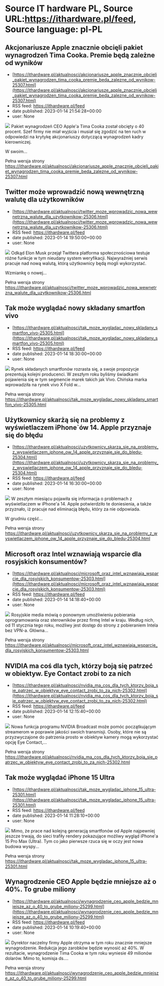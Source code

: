 # Source IT hardware PL, Source URL:https://ithardware.pl/feed, Source language: pl-PL

## Akcjonariusze Apple znacznie obcięli pakiet wynagrodzeń Tima Cooka. Premie będą zależne od wyników
 - [https://ithardware.pl/aktualnosci/akcjonariusze_apple_znacznie_obcieli_pakiet_wynagrodzen_tima_cooka_premie_beda_zalezne_od_wynikow-25307.html](https://ithardware.pl/aktualnosci/akcjonariusze_apple_znacznie_obcieli_pakiet_wynagrodzen_tima_cooka_premie_beda_zalezne_od_wynikow-25307.html)
 - RSS feed: https://ithardware.pl/feed
 - date published: 2023-01-14 21:54:28+00:00
 - user: None

<img src="https://ithardware.pl/artykuly/min/25307_1.jpg" />            Pakiet wynagrodzeń CEO Apple'a Tima Cooka&nbsp;został obcięty o 40 procent. Szef firmy nie miał wyjścia i musiał się zgodzić&nbsp;na ten ruch w odpowiedzi na krytykę akcjonariuszy dotyczącą wynagrodzeń kadry kierowniczej.&nbsp;

W swoim...
            <p>Pełna wersja strony <a href="https://ithardware.pl/aktualnosci/akcjonariusze_apple_znacznie_obcieli_pakiet_wynagrodzen_tima_cooka_premie_beda_zalezne_od_wynikow-25307.html">https://ithardware.pl/aktualnosci/akcjonariusze_apple_znacznie_obcieli_pakiet_wynagrodzen_tima_cooka_premie_beda_zalezne_od_wynikow-25307.html</a></p>

## Twitter może wprowadzić nową wewnętrzną walutę dla użytkowników
 - [https://ithardware.pl/aktualnosci/twitter_moze_wprowadzic_nowa_wewnetrzna_walute_dla_uzytkownikow-25306.html](https://ithardware.pl/aktualnosci/twitter_moze_wprowadzic_nowa_wewnetrzna_walute_dla_uzytkownikow-25306.html)
 - RSS feed: https://ithardware.pl/feed
 - date published: 2023-01-14 19:50:00+00:00
 - user: None

<img src="https://ithardware.pl/artykuly/min/25306_1.jpg" />            Odkąd Elon Musk przejął Twittera platforma społecznościowa testuje r&oacute;żne funkcje w tym nieudany system weryfikacji. Najwyraźniej serwis pracuje nad nową walutą, kt&oacute;rą użytkownicy będą mogli wykorzystać.

Wzmiankę o nowej...
            <p>Pełna wersja strony <a href="https://ithardware.pl/aktualnosci/twitter_moze_wprowadzic_nowa_wewnetrzna_walute_dla_uzytkownikow-25306.html">https://ithardware.pl/aktualnosci/twitter_moze_wprowadzic_nowa_wewnetrzna_walute_dla_uzytkownikow-25306.html</a></p>

## Tak może wyglądać nowy składany smartfon vivo
 - [https://ithardware.pl/aktualnosci/tak_moze_wygladac_nowy_skladany_smartfon_vivo-25305.html](https://ithardware.pl/aktualnosci/tak_moze_wygladac_nowy_skladany_smartfon_vivo-25305.html)
 - RSS feed: https://ithardware.pl/feed
 - date published: 2023-01-14 18:30:00+00:00
 - user: None

<img src="https://ithardware.pl/artykuly/min/25305_1.jpg" />            Rynek składanych smartfon&oacute;w rozrasta się, a swoje propozycje prezentują kolejni producenci.&nbsp;W zeszłym roku byliśmy świadkami pojawienia się w tym segmencie marek takich jak Vivo. Chińska marka wprowadziła na rynek vivo X Fold w...
            <p>Pełna wersja strony <a href="https://ithardware.pl/aktualnosci/tak_moze_wygladac_nowy_skladany_smartfon_vivo-25305.html">https://ithardware.pl/aktualnosci/tak_moze_wygladac_nowy_skladany_smartfon_vivo-25305.html</a></p>

## Użytkownicy skarżą się na problemy z wyświetlaczem iPhone`ów 14. Apple przyznaje się do błędu
 - [https://ithardware.pl/aktualnosci/uzytkownicy_skarza_sie_na_problemy_z_wyswietlaczem_iphone_ow_14_apple_przyznaje_sie_do_bledu-25304.html](https://ithardware.pl/aktualnosci/uzytkownicy_skarza_sie_na_problemy_z_wyswietlaczem_iphone_ow_14_apple_przyznaje_sie_do_bledu-25304.html)
 - RSS feed: https://ithardware.pl/feed
 - date published: 2023-01-14 16:30:00+00:00
 - user: None

<img src="https://ithardware.pl/artykuly/min/25304_1.jpg" />            W zeszłym miesiącu pojawiła się informacja o problemach z wyświetlaczem w iPhone'a 14. Apple potwierdziło te doniesienia, a także przyznało, iż pracuje nad eliminacją błędu, kt&oacute;ry za nie odpowiada.

W grudniu część...
            <p>Pełna wersja strony <a href="https://ithardware.pl/aktualnosci/uzytkownicy_skarza_sie_na_problemy_z_wyswietlaczem_iphone_ow_14_apple_przyznaje_sie_do_bledu-25304.html">https://ithardware.pl/aktualnosci/uzytkownicy_skarza_sie_na_problemy_z_wyswietlaczem_iphone_ow_14_apple_przyznaje_sie_do_bledu-25304.html</a></p>

## Microsoft oraz Intel wznawiają wsparcie dla rosyjskich konsumentów?
 - [https://ithardware.pl/aktualnosci/microsoft_oraz_intel_wznawiaja_wsparcie_dla_rosyjskich_konsumentow-25303.html](https://ithardware.pl/aktualnosci/microsoft_oraz_intel_wznawiaja_wsparcie_dla_rosyjskich_konsumentow-25303.html)
 - RSS feed: https://ithardware.pl/feed
 - date published: 2023-01-14 14:18:40+00:00
 - user: None

<img src="https://ithardware.pl/artykuly/min/25303_1.jpg" />            Rosyjskie media m&oacute;wią o ponownym umożliwieniu pobierania oprogramowania oraz sterownik&oacute;w przez firmę Intel w kraju. Według nich, od 11 stycznia tego roku, możliwy jest dostęp do strony z pobieraniem Intela bez VPN-a. Gł&oacute;wna...
            <p>Pełna wersja strony <a href="https://ithardware.pl/aktualnosci/microsoft_oraz_intel_wznawiaja_wsparcie_dla_rosyjskich_konsumentow-25303.html">https://ithardware.pl/aktualnosci/microsoft_oraz_intel_wznawiaja_wsparcie_dla_rosyjskich_konsumentow-25303.html</a></p>

## NVIDIA ma coś dla tych, którzy boją się patrzeć w obiektyw. Eye Contact zrobi to za nich
 - [https://ithardware.pl/aktualnosci/nvidia_ma_cos_dla_tych_ktorzy_boja_sie_patrzec_w_obiektyw_eye_contact_zrobi_to_za_nich-25302.html](https://ithardware.pl/aktualnosci/nvidia_ma_cos_dla_tych_ktorzy_boja_sie_patrzec_w_obiektyw_eye_contact_zrobi_to_za_nich-25302.html)
 - RSS feed: https://ithardware.pl/feed
 - date published: 2023-01-14 12:15:40+00:00
 - user: None

<img src="https://ithardware.pl/artykuly/min/25302_1.jpg" />            Nowa funkcja programu NVIDIA Broadcast może pom&oacute;c początkującym streamerom w poprawie jakości swoich transmisji. Osoby, kt&oacute;re nie są przyzwyczajone do patrzenia prosto w obiektyw kamery mogą wykorzystać opcję Eye Contact,...
            <p>Pełna wersja strony <a href="https://ithardware.pl/aktualnosci/nvidia_ma_cos_dla_tych_ktorzy_boja_sie_patrzec_w_obiektyw_eye_contact_zrobi_to_za_nich-25302.html">https://ithardware.pl/aktualnosci/nvidia_ma_cos_dla_tych_ktorzy_boja_sie_patrzec_w_obiektyw_eye_contact_zrobi_to_za_nich-25302.html</a></p>

## Tak może wyglądać iPhone 15 Ultra
 - [https://ithardware.pl/aktualnosci/tak_moze_wygladac_iphone_15_ultra-25301.html](https://ithardware.pl/aktualnosci/tak_moze_wygladac_iphone_15_ultra-25301.html)
 - RSS feed: https://ithardware.pl/feed
 - date published: 2023-01-14 11:28:10+00:00
 - user: None

<img src="https://ithardware.pl/artykuly/min/25301_1.jpg" />            Mimo, że prace nad kolejną generacją smartfon&oacute;w od Apple najpewniej jeszcze trwają, do sieci trafiły rendery pokazujące możliwy wygląd iPhone'a 15 Pro Max (Ultra). Tym co jako pierwsze rzuca się w oczy jest nowa budowa wyspy...
            <p>Pełna wersja strony <a href="https://ithardware.pl/aktualnosci/tak_moze_wygladac_iphone_15_ultra-25301.html">https://ithardware.pl/aktualnosci/tak_moze_wygladac_iphone_15_ultra-25301.html</a></p>

## Wynagrodzenie CEO Apple będzie mniejsze aż o 40%. To grube miliony
 - [https://ithardware.pl/aktualnosci/wynagrodzenie_ceo_apple_bedzie_mniejsze_az_o_40_to_grube_miliony-25299.html](https://ithardware.pl/aktualnosci/wynagrodzenie_ceo_apple_bedzie_mniejsze_az_o_40_to_grube_miliony-25299.html)
 - RSS feed: https://ithardware.pl/feed
 - date published: 2023-01-14 10:19:40+00:00
 - user: None

<img src="https://ithardware.pl/artykuly/min/25299_1.jpg" />            Dyrektor naczelny firmy Apple otrzyma w tym roku znacznie mniejsze wynagrodzenie. Redukcja jego zarobk&oacute;w będzie wynosić aż 40%. W rezultacie, wynagrodzenie Tima Cooka w tym roku wyniesie 49 milion&oacute;w dolar&oacute;w. Mimo to, komisja ds....
            <p>Pełna wersja strony <a href="https://ithardware.pl/aktualnosci/wynagrodzenie_ceo_apple_bedzie_mniejsze_az_o_40_to_grube_miliony-25299.html">https://ithardware.pl/aktualnosci/wynagrodzenie_ceo_apple_bedzie_mniejsze_az_o_40_to_grube_miliony-25299.html</a></p>
